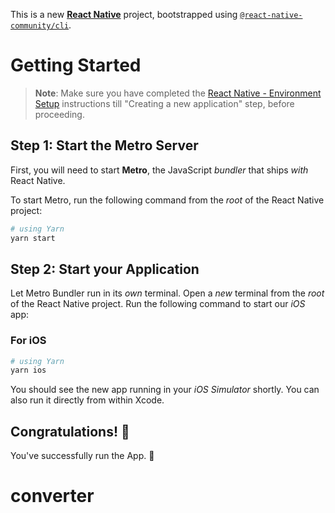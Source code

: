 This is a new [**React Native**](https://reactnative.dev) project, bootstrapped using [`@react-native-community/cli`](https://github.com/react-native-community/cli).

# Getting Started

>**Note**: Make sure you have completed the [React Native - Environment Setup](https://reactnative.dev/docs/environment-setup) instructions till "Creating a new application" step, before proceeding.

## Step 1: Start the Metro Server

First, you will need to start **Metro**, the JavaScript _bundler_ that ships _with_ React Native.

To start Metro, run the following command from the _root_ of the React Native project:

```bash
# using Yarn
yarn start
```

## Step 2: Start your Application

Let Metro Bundler run in its _own_ terminal. Open a _new_ terminal from the _root_ of the React Native project. Run the following command to start our _iOS_ app:

### For iOS

```bash
# using Yarn
yarn ios
```

You should see the new app running in your _iOS Simulator_ shortly.
You can also run it directly from within Xcode.


## Congratulations! :tada:

You've successfully run the App. :partying_face:

# converter
